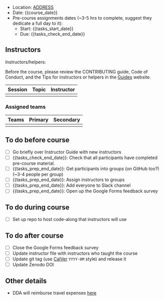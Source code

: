 -   Location: [ADDRESS](GOOGLE%20LINK)
-   Date: {{course_date}}
-   Pre-course assignments dates (\~3-5 hrs to complete, suggest they
    dedicate a full day to it):
    -   Start: {{tasks_start_date}}
    -   Due: {{tasks_check_end_date}}

## Instructors

Instructors/helpers:

Before the course, please review the CONTRIBUTING guide, Code of
Conduct, and the Tips for instructors or helpers in the
[Guides](https://guides.rostools.org/) website.

| Session | Topic | Instructor |
|---------|-------|------------|
|         |       |            |

### Assigned teams

| Teams | Primary | Secondary |
|:------|:--------|:----------|
|       |         |           |

## To do before course

-   [ ] Go briefly over Instructor Guide with new instructors
-   [ ] {{tasks_check_end_date}}: Check that all participants have
    completed pre-course material.
-   [ ] {{tasks_prep_end_date}}: Get participants into groups (on GitHub
    too?) (\~3-4 people per group)
-   [ ] {{tasks_prep_end_date}}: Assign instructors to groups
-   [ ] {{tasks_prep_end_date}}: Add everyone to Slack channel
-   [ ] {{tasks_prep_end_date}}: Open up the Google Forms feedback
    survey

## To do during course

-   [ ] Set up repo to host code-along that instructors will use

## To do after course

-   [ ] Close the Google Forms feedback survey
-   [ ] Update instructor file with instructors who taught the course
-   [ ] Update git tag (use [CalVer](https://calver.org/) `YYYY-0M`
    style) and release it
-   [ ] Update Zenodo DOI

## Other details

-   DDA will reimburse travel expenses
    [here](https://www.danishdiabetesacademy.dk/content/online-compensation-form-events)
